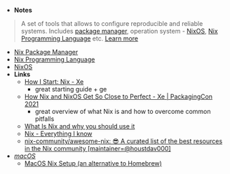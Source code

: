 - **Notes**
> A set of tools that allows to configure reproducible and reliable systems. Includes [package manager](Nix%20Package%20Manager.md), operation system - [NixOS](NixOS.md), [Nix Programming Language](Nix%20Programming%20Language.md) etc. [Learn more](https://nixos.org/)
   - [Nix Package Manager](Nix%20Package%20Manager.md)
   - [Nix Programming Language](Nix%20Programming%20Language.md)
   - [NixOS](NixOS.md)
- **Links**
	- [How I Start: Nix - Xe](https://xeiaso.net/blog/how-i-start-nix-2020-03-08)
		- great starting guide + ge
	- [How Nix and NixOS Get So Close to Perfect - Xe | PackagingCon 2021](https://www.youtube.com/watch?v=WwgSMgpX6TM)
		- great overview of what Nix is and how to overcome common pitfalls
	- [What Is Nix and why you should use it](https://serokell.io/blog/what-is-nix)
	- [Nix - Everything I know](https://wiki.nikitavoloboev.xyz/package-managers/nix)
	- [nix-community/awesome-nix: 😎 A curated list of the best resources in the Nix community [maintainer=@houstdav000]](https://github.com/nix-community/awesome-nix#readme)
- *[macOS](OS's/macOS.md)*
	- [MacOS Nix Setup (an alternative to Homebrew)](https://wickedchicken.github.io/post/macos-nix-setup/)